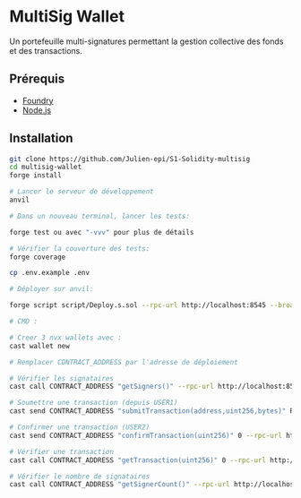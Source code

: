 # MultiSig Wallet

Un portefeuille multi-signatures permettant la gestion collective des fonds et des transactions.

## Prérequis

- [Foundry](https://book.getfoundry.sh/getting-started/installation)
- [Node.js](https://nodejs.org/)

## Installation

```bash
git clone https://github.com/Julien-epi/S1-Solidity-multisig
cd multisig-wallet
forge install

# Lancer le serveur de développement
anvil

# Dans un nouveau terminal, lancer les tests:

forge test ou avec "-vvv" pour plus de détails

# Vérifier la couverture des tests:
forge coverage

cp .env.example .env

# Déployer sur anvil:

forge script script/Deploy.s.sol --rpc-url http://localhost:8545 --broadcast

# CMD : 

# Creer 3 nvx wallets avec : 
cast wallet new

# Remplacer CONTRACT_ADDRESS par l'adresse de déploiement

# Vérifier les signataires
cast call CONTRACT_ADDRESS "getSigners()" --rpc-url http://localhost:8545

# Soumettre une transaction (depuis USER1)
cast send CONTRACT_ADDRESS "submitTransaction(address,uint256,bytes)" RECIPIENT_ADDRESS 1000000000000000000 0x --rpc-url http://localhost:8545 --private-key PRIVATE_KEY_USER1

# Confirmer une transaction (USER2)
cast send CONTRACT_ADDRESS "confirmTransaction(uint256)" 0 --rpc-url http://localhost:8545 --private-key PRIVATE_KEY_USER2

# Vérifier une transaction
cast call CONTRACT_ADDRESS "getTransaction(uint256)" 0 --rpc-url http://localhost:8545

# Vérifier le nombre de signataires
cast call CONTRACT_ADDRESS "getSignerCount()" --rpc-url http://localhost:8545